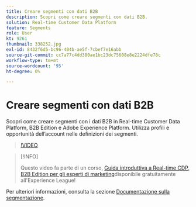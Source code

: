 ```yaml
---
title: Creare segmenti con dati B2B
description: Scopri come creare segmenti con dati B2B.
solution: Real-time Customer Data Platform
feature: Segments
role: User
kt: 9261
thumbnail: 338252.jpg
exl-id: 8432f6d5-bc96-404b-ae5f-7cbef7e16abb
source-git-commit: cc7a77c4dd380ae1bc23dc75608e8e2224dfe78c
workflow-type: tm+mt
source-wordcount: '95'
ht-degree: 0%

---
```


# Creare segmenti con dati B2B

Scopri come creare segmenti con i dati B2B in Real-time Customer Data Platform, B2B Edition e Adobe Experience Platform. Utilizza profili e opportunità dell’account nelle definizioni dei segmenti.

>[!VIDEO](https://video.tv.adobe.com/v/338252?quality=12&learn=on)

>[!INFO]
>
> Questo video fa parte di un corso, [Guida introduttiva a Real-time CDP, B2B Edition per gli esperti di marketing](https://experienceleague.adobe.com/?recommended=ExperiencePlatform-U-1-2021.rtcdp.b2b)disponibile gratuitamente all&#39;Experience League!

Per ulteriori informazioni, consulta la sezione [Documentazione sulla segmentazione](https://experienceleague.adobe.com/docs/experience-platform/rtcdp/profile/profile-browse.html).
